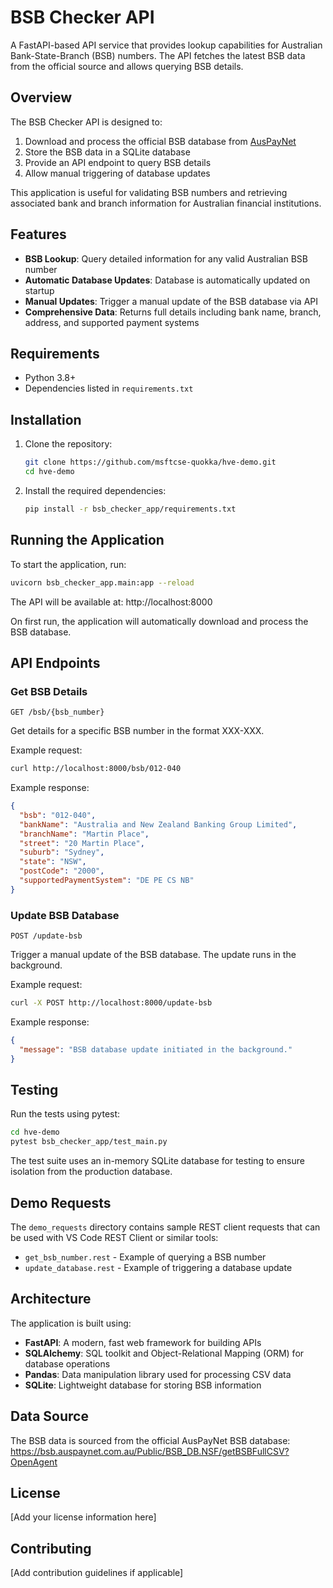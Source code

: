 # BSB Checker API

A FastAPI-based API service that provides lookup capabilities for Australian Bank-State-Branch (BSB) numbers. The API fetches the latest BSB data from the official source and allows querying BSB details.

## Overview

The BSB Checker API is designed to:

1. Download and process the official BSB database from [AusPayNet](https://bsb.auspaynet.com.au)
2. Store the BSB data in a SQLite database
3. Provide an API endpoint to query BSB details
4. Allow manual triggering of database updates

This application is useful for validating BSB numbers and retrieving associated bank and branch information for Australian financial institutions.

## Features

- **BSB Lookup**: Query detailed information for any valid Australian BSB number
- **Automatic Database Updates**: Database is automatically updated on startup
- **Manual Updates**: Trigger a manual update of the BSB database via API
- **Comprehensive Data**: Returns full details including bank name, branch, address, and supported payment systems

## Requirements

- Python 3.8+
- Dependencies listed in `requirements.txt`

## Installation

1. Clone the repository:
   ```bash
   git clone https://github.com/msftcse-quokka/hve-demo.git
   cd hve-demo
   ```

2. Install the required dependencies:
   ```bash
   pip install -r bsb_checker_app/requirements.txt
   ```

## Running the Application

To start the application, run:

```bash
uvicorn bsb_checker_app.main:app --reload
```

The API will be available at: http://localhost:8000

On first run, the application will automatically download and process the BSB database.

## API Endpoints

### Get BSB Details

```
GET /bsb/{bsb_number}
```

Get details for a specific BSB number in the format XXX-XXX.

Example request:
```bash
curl http://localhost:8000/bsb/012-040
```

Example response:
```json
{
  "bsb": "012-040",
  "bankName": "Australia and New Zealand Banking Group Limited",
  "branchName": "Martin Place",
  "street": "20 Martin Place",
  "suburb": "Sydney",
  "state": "NSW",
  "postCode": "2000",
  "supportedPaymentSystem": "DE PE CS NB"
}
```

### Update BSB Database

```
POST /update-bsb
```

Trigger a manual update of the BSB database. The update runs in the background.

Example request:
```bash
curl -X POST http://localhost:8000/update-bsb
```

Example response:
```json
{
  "message": "BSB database update initiated in the background."
}
```

## Testing

Run the tests using pytest:

```bash
cd hve-demo
pytest bsb_checker_app/test_main.py
```

The test suite uses an in-memory SQLite database for testing to ensure isolation from the production database.

## Demo Requests

The `demo_requests` directory contains sample REST client requests that can be used with VS Code REST Client or similar tools:

- `get_bsb_number.rest` - Example of querying a BSB number
- `update_database.rest` - Example of triggering a database update

## Architecture

The application is built using:

- **FastAPI**: A modern, fast web framework for building APIs
- **SQLAlchemy**: SQL toolkit and Object-Relational Mapping (ORM) for database operations
- **Pandas**: Data manipulation library used for processing CSV data
- **SQLite**: Lightweight database for storing BSB information

## Data Source

The BSB data is sourced from the official AusPayNet BSB database:
https://bsb.auspaynet.com.au/Public/BSB_DB.NSF/getBSBFullCSV?OpenAgent

## License

[Add your license information here]

## Contributing

[Add contribution guidelines if applicable]